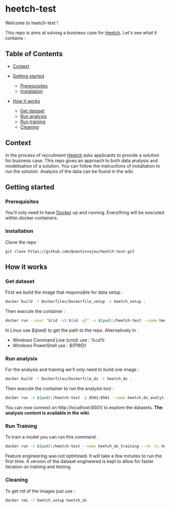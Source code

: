 # heetch-test

Welcome to heetch-test !



This repo is aims at solving a business case for [Heetch](https://www.heetch.com/fr). Let's see what it contains :



Table of Contents
-----------------

  * [Context](#context)
  * [Getting started](#getting-started)
    * [Prerequisites](#prerequisites)
    * [Installation](#installation)
    
  * [How it works](#how-it-works)
    * [Get dataset](#get-dataset)
    * [Run analysis](#run-analysis)
    * [Run training](#run-training)
    * [Cleaning](#cleaning)



## Context

In the process of recruitment [Heetch](https://www.heetch.com/fr) asks applicants to provide a solution for business case. This repo gives an approach to both data analysis and modelisation of a solution. You can follow the instructions of installation to run the solution. Analysis of the data can be found in the wiki.



## Getting started

### Prerequisites

You'll only need to have [Docker](https://www.docker.com/) up and running. Everything will be executed within docker containers.

### Installation

Clone the repo

```
git clone https://github.com/Quentinvajou/heetch-test.git
```



## How it works

### Get dataset

First we build the image that responsible for data setup :

```bash
docker build -f Dockerfiles/Dockerfile_setup -t heetch_setup .
```



Then execute the container :

```bash
docker run --user "$(id -u):$(id -g)" -v $(pwd):/heetch-test --name heetch_setup --rm -d heetch_setup
```

In Linux use *$(pwd)* to get the path to the repo. Alternatively in :

* Windows Command Line (cmd) use : *%cd%*
* Windows PowerShell use : *${PWD}*



### Run analysis

For the analysis and training we'll only need to build one image :

```bash
docker build -f Dockerfiles/Dockerfile_ds -t heetch_ds .
```



Then execute the container to run the analysis tool :

```bash
docker run -v $(pwd):/heetch-test -p 8501:8501 --name heetch_ds_analytics --rm -d heetch_ds streamlit run src/analytics/__main__.py
```

You can now connect on http://localhost:8501/ to explore the datasets. **The analysis content is available in the wiki**.



### Run Training

To train a model you can run this command :

```bash
docker run -v $(pwd):/heetch-test --name heetch_ds_training --rm -ti heetch_ds python src/modeling/__main__.py
```

Feature engineering was not optimised. It will take a few minutes to run the first time. A version of the dataset engineered is kept to allow for faster iteration on training and testing.



### Cleaning

To get rid of the images just use :

```bash
docker rmi -f heetch_setup heetch_ds
```

 

